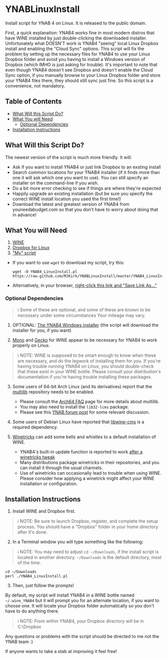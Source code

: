 # YNABLinuxInstall #

Install script for YNAB 4 on Linux.  It is released to the public domain.

First, a quick explanation: YNAB4 works fine in most modern distros that
have WINE installed by just double-clicking the downloaded installer.
Unfortunately what DOESN'T work is YNAB4 "seeing" local Linux Dropbox install
and enabling the "Cloud Sync" options. This script will fix the problem
by setting up the necessary files for YNAB4 to use your Linux Dropbox folder
and avoid you having to install a Windows version of Dropbox (which IMHO
is just asking for trouble). It's important to note that even though YNAB4
doesn't see Dropbox and doesn't enable the Cloud Sync option, if you manually
browse to your Linux Dropbox folder and store your YNAB4 files there, they
should still sync just fine. So this script is a convenience, not mandatory.

## Table of Contents ##

- [What Will this Script Do?](#what-will-this-script-do)
- [What You will Need](#what-you-will-need)
  - [Optional Dependencies](#optional-dependencies)
- [Installation Instructions](#installation-instructions)

## What Will this Script Do? ##

The newest version of the script is much more friendly. It will:

* Ask if you want to install YNAB4 or just link Dropbox to an exsting install
* Search common locations for your YNAB4 installer (if it finds more than
  one it will ask which one you want to use). You can still specify an installer
  on the command-line if you wish.
* Do a bit more error checking to see if things are where they're expected
* Happily upgrade an existing installation (but be sure you specify the
  correct WINE install location you used the first time!)
* Download the latest and greatest version of YNAB4 from youneedabudget.com
  so that you don't have to worry about doing that in advance!

## What You will Need ##

1. [WINE](http://www.winehq.org)
2. [Dropbox for Linux](https://www.dropbox.com/install)
3. ["My" script](https://github.com/MJKirk/YNABLinuxInstall)
  - If you want to use `wget` to download my script, try this:

    ```
    wget -O YNAB4_LinuxInstall.pl https://raw.github.com/MJKirk/YNABLinuxInstall/master/YNAB4_LinuxInstall.pl
    ```
  - Alternatively, in your browser, [right-click this link and "Save Link As..."](https://raw.github.com/MJKirk/YNABLinuxInstall/master/YNAB4_LinuxInstall.pl)

### Optional Dependencies ###

> :information_source: Some of these are optional, and some of these are
> known to be necessary under some circumstances Your mileage may vary.

1. OPTIONAL: [The YNAB4 Windows installer](http://www.youneedabudget.com/download/ynab4)
   (the script will download the installer for you, if you want)

2. [Mono](http://wiki.winehq.org/Mono) and [Gecko](http://wiki.winehq.org/Gecko)
   for WINE appear to be necessary for YNAB4 to work properly on Linux.
> :information_source: NOTE: WINE is supposed to be smart enough to know
> when these are necessary, and do the legwork of installing them for you.
> If you're having trouble running YNAB4 on Linux, you should double-check
> that these exist in your WINE bottle. Please consult your distribution's
> documentation if you're having trouble installing these packages.

3. Some users of 64-bit Arch Linux (and its derivatives) report that the
   [multilib](https://wiki.archlinux.org/index.php/Multilib) repository
   needs to be enabled.
   - Please consult the [Arch64 FAQ](https://wiki.archlinux.org/index.php/Arch64_FAQ#Multilib_repository)
     page for more details about multilib.
   - You may also need to install the `lib32-lcms` package.
   - Please see this [YNAB forum post](http://forum.youneedabudget.com/discussion/comment/269035/#Comment_269035)
     for some relevant discussion.

4. Some users of Debian Linux have reported that [libwine-cms](https://packages.debian.org/squeeze/libwine-cms)
   is a required dependency.

5. [Winetricks](http://wiki.winehq.org/winetricks) can add some bells and
   whistles to a default installation of WINE.
   - YNAB4's built-in update function is reported to work [after a winetricks
     tweak](http://forum.youneedabudget.com/discussion/16688/update-error)
   - Many distributions package winetricks in their repositories, and you
     can install it through the usual channels.
   - Use of winetricks can occasionally lead to trouble when using WINE.
     Please consider how applying a winetrick might affect your WINE installation
     or configuration.
     

## Installation Instructions ##

1. Install WINE and Dropbox first.
> :information_source: NOTE: Be sure to launch Dropbox, register, and
> complete the setup process. You should have a "Dropbox" folder in your
> home directory after it's done.

2. In a Terminal window you will type something like the following:
> :information_source: NOTE: You may need to adjust `cd ~/Downloads`, if
> the install script is located in another directory. `~/Downloads` is the
> default directory, most of the time.

  ```
  cd ~/Downloads
  perl ./YNAB4_LinuxInstall.pl
  ```

3. Then, just follow the prompts!

By default, my script will install YNAB4 in a WINE bottle named `~/.wine_YNAB4`
but it will prompt you for an alternate location, if you want to choose one.
It will locate your Dropbox folder automatically so you don't have to do
anything there. 

> :information_source: NOTE: From within YNAB4, your Dropbox directory will
> be in C:\Dropbox

Any questions or problems with the script should be directed to me not the
YNAB team :)

If anyone wants to take a stab at improving it feel free! 
